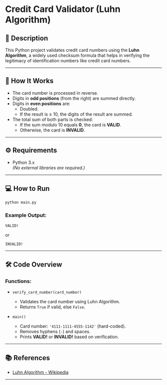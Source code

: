 
# Credit Card Validator (Luhn Algorithm)

## 📜 Description
This Python project validates credit card numbers using the **Luhn Algorithm**, a widely used checksum formula that helps in verifying the legitimacy of identification numbers like credit card numbers.

---

## 🚀 How It Works

- The card number is processed in reverse.
- Digits in **odd positions** (from the right) are summed directly.
- Digits in **even positions** are:
  - Doubled.
  - If the result is ≥ 10, the digits of the result are summed.
- The total sum of both parts is checked:
  - If the sum modulo 10 equals **0**, the card is **VALID**.
  - Otherwise, the card is **INVALID**.

---

## ⚙️ Requirements

- Python 3.x  
*(No external libraries are required.)*

---

## 💻 How to Run

```bash
python main.py
```

### Example Output:
```text
VALID!
```
or
```text
INVALID!
```

---

## 🛠️ Code Overview

### Functions:
- `verify_card_number(card_number)`
  - Validates the card number using Luhn Algorithm.
  - Returns `True` if valid, else `False`.

- `main()`
  - Card number: `'4111-1111-4555-1142'` (hard-coded).
  - Removes hyphens (`-`) and spaces.
  - Prints **VALID!** or **INVALID!** based on verification.

---

## 📚 References
- [Luhn Algorithm - Wikipedia](https://en.wikipedia.org/wiki/Luhn_algorithm)

---

